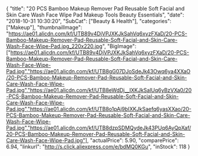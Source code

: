 {
	"title": "20 PCS Bamboo Makeup Remover Pad Reusable Soft Facial and Skin Care Wash Face Wipe Pad Makeup Tools Beauty Essentials",
	"date": "2018-10-31 10:30:20",
	"SubCat": ["Beauty & Health"],
	"categories": ["Makeup"],
	"thumbnailImage": "https://ae01.alicdn.com/kf/UTB89v4DjVPJXKJkSahVq6xyzFXaD/20-PCS-Bamboo-Makeup-Remover-Pad-Reusable-Soft-Facial-and-Skin-Care-Wash-Face-Wipe-Pad.jpg_220x220.jpg",
	"BigImage": ["https://ae01.alicdn.com/kf/UTB89v4DjVPJXKJkSahVq6xyzFXaD/20-PCS-Bamboo-Makeup-Remover-Pad-Reusable-Soft-Facial-and-Skin-Care-Wash-Face-Wipe-Pad.jpg","https://ae01.alicdn.com/kf/UTB8gG07DJoSdeJk43Owq6ya4XXaO/20-PCS-Bamboo-Makeup-Remover-Pad-Reusable-Soft-Facial-and-Skin-Care-Wash-Face-Wipe-Pad.jpg","https://ae01.alicdn.com/kf/UTB8eWdDj__IXKJkSalUq6yBzVXa0/20-PCS-Bamboo-Makeup-Remover-Pad-Reusable-Soft-Facial-and-Skin-Care-Wash-Face-Wipe-Pad.jpg","https://ae01.alicdn.com/kf/UTB8o1pAj9bIXKJkSaefq6yasXXao/20-PCS-Bamboo-Makeup-Remover-Pad-Reusable-Soft-Facial-and-Skin-Care-Wash-Face-Wipe-Pad.jpg","https://ae01.alicdn.com/kf/UTB8dzpSDMQydeJk43PUq6AyQpXaf/20-PCS-Bamboo-Makeup-Remover-Pad-Reusable-Soft-Facial-and-Skin-Care-Wash-Face-Wipe-Pad.jpg"],
	"actualPrice": 5.90,
	"comparePrice": 6.94,
	"linkurl": "http://s.click.aliexpress.com/e/bdMQ0KGu",
	"inStock": 118
}
